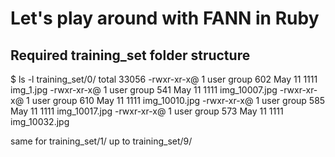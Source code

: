 # Let's play around with FANN in Ruby

## Required training_set folder structure

$ ls -l training_set/0/
total 33056
-rwxr-xr-x@ 1 user  group  602 May 11  1111 img_1.jpg
-rwxr-xr-x@ 1 user  group  541 May 11  1111 img_10007.jpg
-rwxr-xr-x@ 1 user  group  610 May 11  1111 img_10010.jpg
-rwxr-xr-x@ 1 user  group  585 May 11  1111 img_10017.jpg
-rwxr-xr-x@ 1 user  group  573 May 11  1111 img_10032.jpg

same for training_set/1/ up to training_set/9/
